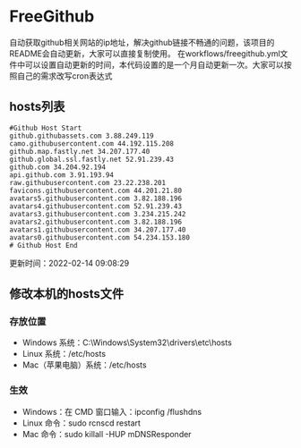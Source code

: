 # FreeGithub
自动获取github相关网站的ip地址，解决github链接不畅通的问题，该项目的README会自动更新，大家可以直接复制使用。
在workflows/freegithub.yml文件中可以设置自动更新的时间，本代码设置的是一个月自动更新一次。大家可以按照自己的需求改写cron表达式

## hosts列表
```base
#Github Host Start
github.githubassets.com 3.88.249.119
camo.githubusercontent.com 44.192.115.208
github.map.fastly.net 34.207.177.40
github.global.ssl.fastly.net 52.91.239.43
github.com 34.204.92.194
api.github.com 3.91.193.94
raw.githubusercontent.com 23.22.238.201
favicons.githubusercontent.com 44.201.21.80
avatars5.githubusercontent.com 3.82.188.196
avatars4.githubusercontent.com 52.91.239.43
avatars3.githubusercontent.com 3.234.215.242
avatars2.githubusercontent.com 3.82.188.196
avatars1.githubusercontent.com 34.207.177.40
avatars0.githubusercontent.com 54.234.153.180
# Github Host End
```

更新时间：2022-02-14 09:08:29

## 修改本机的hosts文件
### 存放位置
* Windows 系统：C:\Windows\System32\drivers\etc\hosts
* Linux 系统：/etc/hosts
* Mac（苹果电脑）系统：/etc/hosts

### 生效
* Windows：在 CMD 窗口输入：ipconfig /flushdns
* Linux 命令：sudo rcnscd restart
* Mac 命令：sudo killall -HUP mDNSResponder
